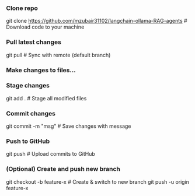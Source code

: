 ### Clone repo
git clone https://github.com/mzubair31102/langchain-ollama-RAG-agents        # Download code to your machine

###  Pull latest changes
git pull                    # Sync with remote (default branch)

###  Make changes to files...

###  Stage changes
git add .                   # Stage all modified files

###  Commit changes
git commit -m "msg"         # Save changes with message

###  Push to GitHub
git push                    # Upload commits to GitHub

###  (Optional) Create and push new branch
git checkout -b feature-x  # Create & switch to new branch
git push -u origin feature-x

